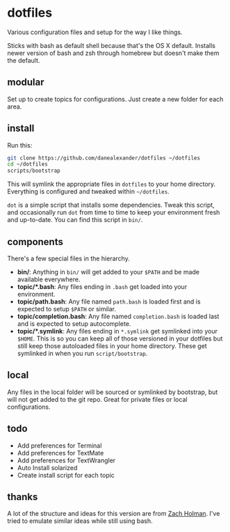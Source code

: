 # dotfiles
Various configuration files and setup for the way I like things.

Sticks with bash as default shell because that's the OS X default. Installs newer version of bash and zsh through homebrew but doesn't make them the default.


## modular

Set up to create topics for configurations. Just create a new folder for each area.

## install

Run this:

```sh
git clone https://github.com/danealexander/dotfiles ~/dotfiles
cd ~/dotfiles
scripts/bootstrap
```

This will symlink the appropriate files in `dotfiles` to your home directory.
Everything is configured and tweaked within `~/dotfiles`.

`dot` is a simple script that installs some dependencies. Tweak this script, 
and occasionally run `dot` from time to time to keep your environment fresh and 
up-to-date. You can find this script in `bin/`.


## components

There's a few special files in the hierarchy.

- **bin/**: Anything in `bin/` will get added to your `$PATH` and be made
  available everywhere.
- **topic/\*.bash**: Any files ending in `.bash` get loaded into your
  environment.
- **topic/path.bash**: Any file named `path.bash` is loaded first and is
  expected to setup `$PATH` or similar.
- **topic/completion.bash**: Any file named `completion.bash` is loaded
  last and is expected to setup autocomplete.
- **topic/\*.symlink**: Any files ending in `*.symlink` get symlinked into
  your `$HOME`. This is so you can keep all of those versioned in your dotfiles
  but still keep those autoloaded files in your home directory. These get
  symlinked in when you run `script/bootstrap`.
  
## local

Any files in the local folder will be sourced or symlinked by bootstrap, but will not 
get added to the git repo. Great for private files or local configurations.

## todo

* Add preferences for Terminal
* Add preferences for TextMate
* Add preferences for TextWrangler
* Auto Install solarized
* Create install script for each topic

## thanks

A lot of the structure and ideas for this version are from [Zach Holman](https://github.com/holman/dotfiles). I've tried to emulate similar ideas while still using bash.
